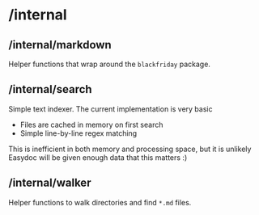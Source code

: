 # /internal

## /internal/markdown

Helper functions that wrap around the `blackfriday` package.

## /internal/search

Simple text indexer. The current implementation is very basic

- Files are cached in memory on first search
- Simple line-by-line regex matching

This is inefficient in both memory and processing space, but it is
unlikely Easydoc will be given enough data that this matters :)

## /internal/walker

Helper functions to walk directories and find `*.md` files.

